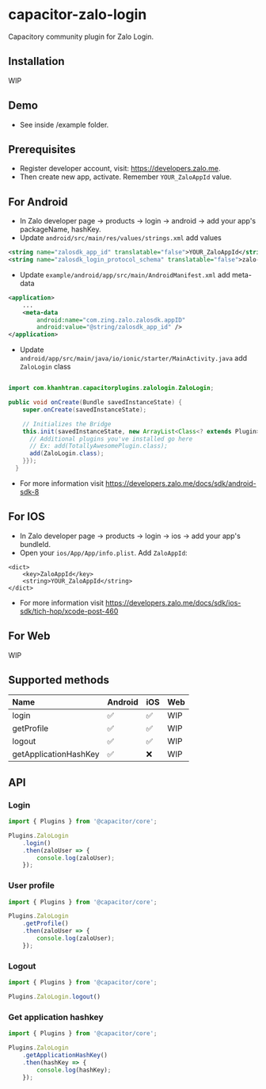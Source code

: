 # capacitor-zalo-login
Capacitory community plugin for Zalo Login.

## Installation
WIP

## Demo
- See inside /example folder.

## Prerequisites
- Register developer account, visit: https://developers.zalo.me.
- Then create new app, activate. Remember `YOUR_ZaloAppId` value.

## For Android
- In Zalo developer page -> products -> login -> android -> add your app's packageName, hashKey.
- Update `android/src/main/res/values/strings.xml` add values
```xml
<string name="zalosdk_app_id" translatable="false">YOUR_ZaloAppId</string>
<string name="zalosdk_login_protocol_schema" translatable="false">zalo-YOUR_ZaloAppId</string>
```
- Update `example/android/app/src/main/AndroidManifest.xml` add meta-data
```xml
<application>
    ...
    <meta-data
        android:name="com.zing.zalo.zalosdk.appID"
        android:value="@string/zalosdk_app_id" />
</application>
```
- Update `android/app/src/main/java/io/ionic/starter/MainActivity.java` add `ZaloLogin` class

```java

import com.khanhtran.capacitorplugins.zalologin.ZaloLogin;

public void onCreate(Bundle savedInstanceState) {
    super.onCreate(savedInstanceState);

    // Initializes the Bridge
    this.init(savedInstanceState, new ArrayList<Class<? extends Plugin>>() {{
      // Additional plugins you've installed go here
      // Ex: add(TotallyAwesomePlugin.class);
      add(ZaloLogin.class);
    }});
  }
```
- For more information visit https://developers.zalo.me/docs/sdk/android-sdk-8
## For IOS
- In Zalo developer page -> products -> login -> ios -> add your app's bundleId.
- Open your `ios/App/App/info.plist`. Add `ZaloAppId`:
```plist
<dict>
	<key>ZaloAppId</key>
	<string>YOUR_ZaloAppId</string>
</dict>
```
- For more information visit https://developers.zalo.me/docs/sdk/ios-sdk/tich-hop/xcode-post-460

## For Web
WIP

## Supported methods

| Name                  | Android | iOS | Web |
| :-------------------- | :------ | :-- | :-- |
| login                 | ✅      | ✅  | WIP |
| getProfile            | ✅      | ✅  | WIP |
| logout                | ✅      | ✅  | WIP |
| getApplicationHashKey | ✅      | ❌  | WIP |

## API
### Login
```ts
import { Plugins } from '@capacitor/core';

Plugins.ZaloLogin
    .login()
    .then(zaloUser => {
        console.log(zaloUser);
    });
```
### User profile
```ts
import { Plugins } from '@capacitor/core';

Plugins.ZaloLogin
    .getProfile()
    .then(zaloUser => {
        console.log(zaloUser);
    });
```

### Logout
```ts
import { Plugins } from '@capacitor/core';

Plugins.ZaloLogin.logout()
```

### Get application hashkey
```ts
import { Plugins } from '@capacitor/core';

Plugins.ZaloLogin
    .getApplicationHashKey()
    .then(hashKey => {
        console.log(hashKey);
    });
```